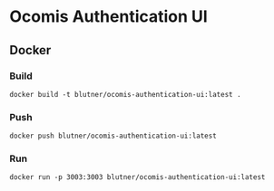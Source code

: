# Ocomis Authentication UI

## Docker

### Build

`docker build -t blutner/ocomis-authentication-ui:latest .`

### Push

`docker push blutner/ocomis-authentication-ui:latest`

### Run

`docker run -p 3003:3003 blutner/ocomis-authentication-ui:latest`